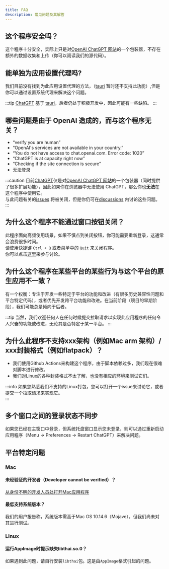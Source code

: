 ```yaml
---
title: FAQ
description: 常见问题及其解答
---
```


## 这个程序安全吗？

这个程序十分安全，实际上只是对[OpenAI ChatGPT 网站](https://chat.openai.com/)的一个包装器，不存在额外的数据收集和上传（你可以阅读我们的源代码）。

## 能单独为应用设置代理吗?

我们目前没有找到为此应用设置代理的方法，（[tauri](https://github.com/tauri-apps/tauri) 暂时还不支持此功能）,但是你可以通过设置系统代理来解决这个问题。

:::tip
[ChatGPT](https://github.com/lencx/ChatGPT) 基于 [tauri](https://github.com/tauri-apps/tauri)，后者仍处于积极开发中，因此可能有一些缺陷。
:::

## 哪些问题是由于 OpenAI 造成的，而与这个程序无关？

- “verify you are human”
- “OpenAI's services are not available in your country.”
- “You do not have access to chat.openai.com. Error code: 1020”
- “ChatGPT is at capacity right now”
- “Checking if the site connection is secure”
- 无法登录

:::caution
目前[ChatGPT](https://github.com/lencx/ChatGPT)仅是对[OpenAI ChatGPT 网站](https://chat.openai.com/)的一个包装器（同时提供了很多扩展功能），因此如果你在浏览器中无法使用 ChatGPT，那么你也**无法**在这个程序中使用它。  
与此问题有关的[issues](https://github.com/lencx/ChatGPT/issues) 将被关闭，但是你仍可在[discussions](https://github.com/lencx/ChatGPT/discussions) 内讨论这些问题。
:::

## 为什么这个程序不能通过窗口按钮关闭？

此程序面向高频使用场景，如果不慎点到关闭按钮，你可能需要重新登录，这通常会浪费很多时间。  
请使用快捷键 `Ctrl + Q` 或者菜单中的 `Quit` 来关闭程序。  
你可以点击[这里](https://github.com/lencx/ChatGPT/discussions/205)来参与讨论。

## 为什么这个程序在某些平台的某些行为与这个平台的原生应用不一致？

有一个权衡：专注于开发一些特定于平台的功能和改进（有很多历史兼容性问题和平台特定代码），或者优先开发跨平台功能和改进。在当前阶段（项目的早期阶段），我们可能总是倾向于后者。

:::tip
当然，我们欢迎任何人在任何时候提交拉取请求以实现此应用程序的任何令人兴奋的功能或改进，无论其是否特定于某一平台。
:::

## 为什么此程序不支持xxx架构（例如Mac arm 架构）/ xxx封装格式（例如flatpack）？

- 我们使用Github Actions来构建这个程序，由于脚本依赖过多，我们现在很难对脚本进行修改。
- 我们对Linux的各种封装格式不太了解，也没有相应的环境来测试它们。

:::info
如果您熟悉我们不支持的Linux打包，您可以打开一个issue来讨论它，或者提交一个拉取请求来实现它。  
:::

## 多个窗口之间的登录状态不同步

如果您已经在主窗口中登录，但系统托盘窗口显示您未登录，则可以通过重新启动应用程序（Menu -> Preferences -> Restart ChatGPT）来解决问题。

## 平台特定问题

### Mac

#### 未经验证的开发者（Developer cannot be verified）？

[从身份不明的开发人员处打开Mac应用程序](https://support.apple.com/en-sg/guide/mac-help/mh40616/mac)

#### 最低支持系统版本？

我们的用户报告称，系统版本需高于Mac OS 10.14.6（Mojave），但我们尚未对其进行测试。

### Linux

#### 运行AppImage时提示缺失libthai.so.0？

如果遇到此问题，请自行安装`libthai`包。这是由`AppImage`格式引起的问题。
